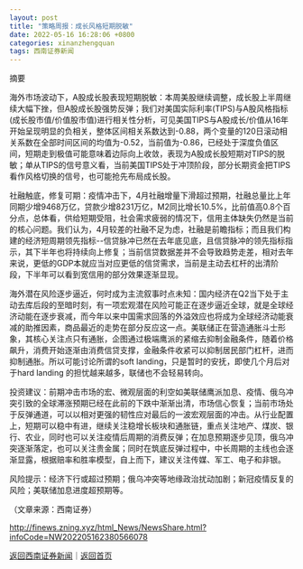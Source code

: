 ```yaml
---
layout: post
title: "策略周报：成长风格短期脱敏"
date: 2022-05-16 16:28:06 +0800
categories: xinanzhengquan
tags: 西南证券新闻
---
```

<p>摘要 </p>
 <p>海外市场波动下，A股成长股表现短期脱敏：本周美股继续调整，成长股上半周继续大幅下挫，但A股成长股强势反弹；我们对美国实际利率(TIPS)与A股风格指标(成长股市值/价值股市值)进行相关性分析，可见美国TIPS与A股成长/价值从16年开始呈现明显的负相关，整体区间相关系数达到-0.88，两个变量的120日滚动相关系数在全部时间区间的均值为-0.52，当前值为-0.86，已经处于深度负值区间，短期走到极值可能意味着边际向上收敛，表现为A股成长股短期对TIPS的脱敏；单从TIPS的信号意义看，当前美国TIPS处于冲顶阶段，部分长期资金把TIPS看作风格切换的信号，也可能抢先布局成长股。 </p>
 <p>社融触底，修复可期：疫情冲击下，4月社融增量下滑超过预期，社融总量比上年同期少增9468万亿，贷款少增8231万亿，M2同比增长10.5%，比前值高0.8个百分点，总体看，供给短期受阻，社会需求疲弱的情况下，信用主体缺失仍然是当前的核心问题。我们认为，4月较差的社融不足为虑，社融是前瞻指标；而且我们构建的经济短周期领先指标--信贷脉冲已然在去年底见底，且信贷脉冲的领先指标指示，其下半年也将持续向上修复；当前信贷数据差并不会导致趋势走差，相对去年来说，更低的GDP本就应当对应更低的信贷需求，当前是主动去杠杆的出清阶段，下半年可以看到宽信用的部分效果逐渐显现。 </p>
 <p>海外潜在风险逐步逼近，何时成为主流叙事时点未知：国内经济在Q2当下处于主动去库后段的至暗时刻，有一项宏观潜在风险可能正在逐步逼近全球，就是全球经济动能在逐步衰减，而今年以来中国需求回落的外溢效应也将成为全球经济动能衰减的助推因素，商品最近的走势在部分反应这一点。美联储正在营造通胀斗士形象，其核心关注点只有通胀，企图通过极端鹰派的紧缩去抑制金融条件，随着价格飙升，消费开始逐渐由消费信贷支撑，金融条件收紧可以抑制居民部门杠杆，进而抑制通胀。所以可能讨论所谓的soft landing，只是暂时的安抚，即使几个月后对于hard landing 的担忧越来越多，联储也不会轻易转向。 </p>
 <p>投资建议：前期冲击市场的宏、微观层面的利空如美联储鹰派加息、疫情、俄乌冲突引致的全球滞涨预期已经在此前的下跌中渐渐出清，市场信心恢复；当前市场处于反弹通道，可以以相对更强的韧性应对最后的一波宏观层面的冲击。从行业配置上，短期可以稳中有进，继续关注稳增长板块和通胀链，重点关注地产、煤炭、银行、农业，同时也可以关注疫情后周期的消费反弹；在加息预期逐步见顶，俄乌冲突逐渐落定，也可以关注贵金属；同时在筑底反弹过程中，中长周期的主线也会逐渐显露，根据赔率和胜率模型，自上而下，建议关注传媒、军工、电子和非银。 </p>
 <p>风险提示：经济下行或超过预期；俄乌冲突等地缘政治扰动加剧；新冠疫情反复的风险；美联储加息进度超预期等。</p><p class="em_media">（文章来源：西南证券）</p>

<http://finews.zning.xyz/html_News/NewsShare.html?infoCode=NW202205162380566078>

[返回西南证券新闻](//finews.withounder.com/category/xinanzhengquan.html)｜[返回首页](//finews.withounder.com/)